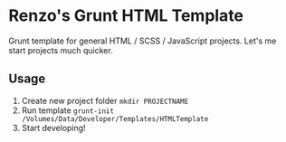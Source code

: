 # Renzo's Grunt HTML Template

Grunt template for general HTML / SCSS / JavaScript projects. Let's me start projects much quicker. 

## Usage
1. Create new project folder ```mkdir PROJECTNAME```
2. Run template ```grunt-init /Volumes/Data/Developer/Templates/HTMLTemplate```
3. Start developing!
